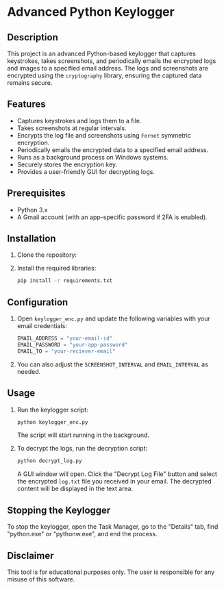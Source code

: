 # Advanced Python Keylogger

## Description

This project is an advanced Python-based keylogger that captures keystrokes, takes screenshots, and periodically emails the encrypted logs and images to a specified email address. The logs and screenshots are encrypted using the `cryptography` library, ensuring the captured data remains secure.

## Features

- Captures keystrokes and logs them to a file.
- Takes screenshots at regular intervals.
- Encrypts the log file and screenshots using `Fernet` symmetric encryption.
- Periodically emails the encrypted data to a specified email address.
- Runs as a background process on Windows systems.
- Securely stores the encryption key.
- Provides a user-friendly GUI for decrypting logs.

## Prerequisites

- Python 3.x
- A Gmail account (with an app-specific password if 2FA is enabled).

## Installation

1. Clone the repository:

2. Install the required libraries:
   ```bash
   pip install -r requirements.txt
   ```

## Configuration

1. Open `keylogger_enc.py` and update the following variables with your email credentials:
   ```python
   EMAIL_ADDRESS = "your-email-id"
   EMAIL_PASSWORD = "your-app-password"
   EMAIL_TO = "your-reciever-email"
   ```

2. You can also adjust the `SCREENSHOT_INTERVAL` and `EMAIL_INTERVAL` as needed.

## Usage

1. Run the keylogger script:
   ```bash
   python keylogger_enc.py
   ```
   The script will start running in the background.

2. To decrypt the logs, run the decryption script:
   ```bash
   python decrypt_log.py
   ```
   A GUI window will open. Click the "Decrypt Log File" button and select the encrypted `log.txt` file you received in your email. The decrypted content will be displayed in the text area.

## Stopping the Keylogger

To stop the keylogger, open the Task Manager, go to the "Details" tab, find "python.exe" or "pythonw.exe", and end the process.

## Disclaimer

This tool is for educational purposes only. The user is responsible for any misuse of this software.
